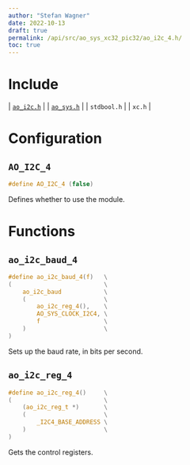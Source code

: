 ```yaml
---
author: "Stefan Wagner"
date: 2022-10-13
draft: true
permalink: /api/src/ao_sys_xc32_pic32/ao_i2c_4.h/
toc: true
---
```


# Include

| [`ao_i2c.h`](ao_i2c.h.md) |
| [`ao_sys.h`](ao_sys.h.md) |
| `stdbool.h` |
| `xc.h` |

# Configuration

## `AO_I2C_4`

```c
#define AO_I2C_4 (false)
```

Defines whether to use the module.

# Functions

## `ao_i2c_baud_4`

```c
#define ao_i2c_baud_4(f)   \
(                          \
    ao_i2c_baud            \
    (                      \
        ao_i2c_reg_4(),    \
        AO_SYS_CLOCK_I2C4, \
        f                  \
    )                      \
)
```

Sets up the baud rate, in bits per second.

## `ao_i2c_reg_4`

```c
#define ao_i2c_reg_4()     \
(                          \
    (ao_i2c_reg_t *)       \
    (                      \
        _I2C4_BASE_ADDRESS \
    )                      \
)
```

Gets the control registers.
